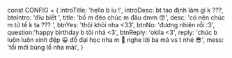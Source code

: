 const CONFIG = { 
introTitle: 'hello b iu !', 
introDesc: bt tao định làm gì k ???, 
btnIntro: 'đíu biết ', 
title: 'bố m đéo chúc m đâu dmm 😙', 
desc: 'có nên chúc m tử tế k ta ??? ', 
btnYes: 'thôi khỏi nha <33', 
btnNo: 'đương nhiên rồi :3', 
question:'happy birthday b tôi nhá <3', 
btnReply: 'okila <3', 
reply: 'chúc b luôn luôn xinh đệp 😀 đỗ đại học nha m 🤩 nghe lời ba má vs t nhé 😎', 
mess: 'tổi mới bùng lổ nha mài', 
}



